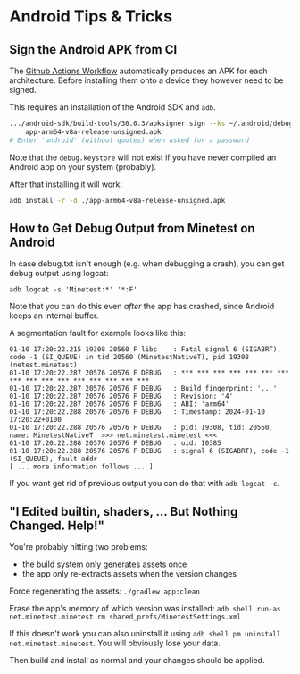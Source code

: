 # Android Tips & Tricks

## Sign the Android APK from CI

The [Github Actions Workflow](https://github.com/minetest/minetest/actions?query=workflow%3Aandroid+event%3Apush)
automatically produces an APK for each architecture.
Before installing them onto a device they however need to be signed.

This requires an installation of the Android SDK and `adb`.
```bash
.../android-sdk/build-tools/30.0.3/apksigner sign --ks ~/.android/debug.keystore \
	app-arm64-v8a-release-unsigned.apk
# Enter 'android' (without quotes) when asked for a password
```

Note that the `debug.keystore` will not exist if you have never compiled an
Android app on your system (probably).

After that installing it will work:
```bash
adb install -r -d ./app-arm64-v8a-release-unsigned.apk
```

## How to Get Debug Output from Minetest on Android

In case debug.txt isn't enough (e.g. when debugging a crash), you can get debug
output using logcat:

`adb logcat -s 'Minetest:*' '*:F'`

Note that you can do this even *after* the app has crashed,
since Android keeps an internal buffer.

A segmentation fault for example looks like this:

```
01-10 17:20:22.215 19308 20560 F libc    : Fatal signal 6 (SIGABRT), code -1 (SI_QUEUE) in tid 20560 (MinetestNativeT), pid 19308 (netest.minetest)
01-10 17:20:22.287 20576 20576 F DEBUG   : *** *** *** *** *** *** *** *** *** *** *** *** *** *** *** ***
01-10 17:20:22.287 20576 20576 F DEBUG   : Build fingerprint: '...'
01-10 17:20:22.287 20576 20576 F DEBUG   : Revision: '4'
01-10 17:20:22.287 20576 20576 F DEBUG   : ABI: 'arm64'
01-10 17:20:22.288 20576 20576 F DEBUG   : Timestamp: 2024-01-10 17:20:22+0100
01-10 17:20:22.288 20576 20576 F DEBUG   : pid: 19308, tid: 20560, name: MinetestNativeT  >>> net.minetest.minetest <<<
01-10 17:20:22.288 20576 20576 F DEBUG   : uid: 10385
01-10 17:20:22.288 20576 20576 F DEBUG   : signal 6 (SIGABRT), code -1 (SI_QUEUE), fault addr --------
[ ... more information follows ... ]
```

If you want get rid of previous output you can do that with `adb logcat -c`.

## "I Edited builtin, shaders, ... But Nothing Changed. Help!"

You're probably hitting two problems:
* the build system only generates assets once
* the app only re-extracts assets when the version changes

Force regenerating the assets: `./gradlew app:clean`

Erase the app's memory of which version was installed: `adb shell run-as net.minetest.minetest rm shared_prefs/MinetestSettings.xml`

If this doesn't work you can also uninstall it using `adb shell pm uninstall net.minetest.minetest`. You will obviously lose your data.

Then build and install as normal and your changes should be applied.
